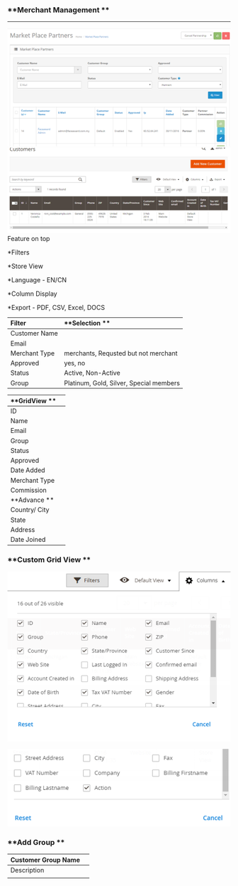 ### **Merchant Management **

---

![](/assets/MerchantManagement.png)![](/assets/CustomerManagement2.png)Feature on top

\*Filters

\*Store View

\*Language -  EN/CN

\*Column Display

\*Export - PDF, CSV, Excel, DOCS

| **Filter** | **Selection ** |
| :--- | :--- |
| Customer Name |  |
| Email |  |
| Merchant Type | merchants, Requsted but not merchant |
| Approved | yes, no |
| Status | Active, Non-Active |
| Group | Platinum, Gold, Silver, Special members |

| **GridView ** |  |
| :--- | :--- |
| ID |  |
| Name |  |
| Email |  |
| Group |  |
| Status |  |
| Approved |  |
| Date Added |  |
| Merchant Type |  |
| Commission |  |
| **Advance ** |  |
| Country/ City |  |
| State |  |
| Address |  |
| Date Joined |  |

### **Custom Grid View **

![](/assets/Custom.png)

![](/assets/Custom2.png)

### **Add Group **

| Customer Group Name |  |
| :--- | :--- |
| Description |  |
|  |  |



